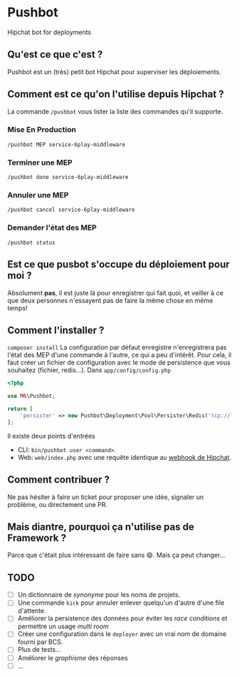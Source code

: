 # Pushbot
Hipchat bot for deployments

## Qu'est ce que c'est ?
Pushbot est un (très) petit bot Hipchat pour superviser les déploiements.

## Comment est ce qu'on l'utilise depuis Hipchat ?
La commande `/pushbot` vous lister la liste des commandes qu'il supporte.

### Mise En Production
`/pushbot MEP service-6play-middleware`

### Terminer une MEP
`/pushbot done service-6play-middleware`

### Annuler une MEP
`/pushbot cancel service-6play-middleware`

### Demander l'état des MEP
`/pushbot status`

## Est ce que pusbot s'occupe du déploiement pour moi ?
Absolument **pas**, il est juste là pour enregistrer qui fait quoi,
et veiller à ce que deux personnes n'essayent pas de faire la même chose en même temps!

## Comment l'installer ?
`composer install`
La configuration par défaut enregistre n'enregistrera pas l'état des MEP d'une commande à l'autre, ce qui a peu d'intérêt.
Pour cela, il faut créer un fichier de configuration avec le mode de persistence que vous souhaitez (fichier, redis…).
Dans `app/config/config.php`
```php
<?php

use M6\Pushbot;

return [
    'persister' => new Pushbot\Deployment\Pool\Persister\Redis('tcp://localhost:6379', 'pushbot'),
];
```

Il existe deux points d'entrées
* CLI: `bin/pushbot user <command>`.
* Web: `web/index.php` avec une requête identique au [webhook de Hipchat](https://www.hipchat.com/docs/apiv2/webhooks#room_message).

## Comment contribuer ?
Ne pas hésiter à faire un ticket pour proposer une idée, signaler un problème, ou directement une PR.

## Mais diantre, pourquoi ça n'utilise pas de Framework ?
Parce que c'était plus intéressant de faire sans :smile:. Mais ça peut changer…

## TODO

* [ ] Un dictionnaire de *synonyme* pour les noms de projets.
* [ ] Une commande `kick` pour annuler enlever quelqu'un d'autre d'une file d'attente.
* [ ] Améliorer la persistence des données pour éviter les *race conditions* et permettre un usage *multi room*
* [ ] Créer une configuration dans le `deployer` avec un vrai nom de domaine fourni par BCS.
* [ ] Plus de tests…
* [ ] Améliorer le *graphisme* des réponses
* [ ] …
